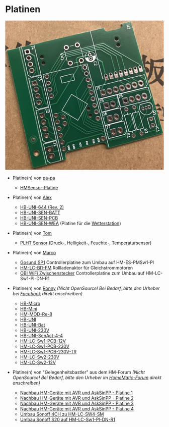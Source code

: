 # Platinen

![topimg](./images/Platinen_TOP.jpg)

- Platine(n) von [pa-pa](https://github.com/pa-pa) 
  - [HMSensor-Platine](https://github.com/pa-pa/HMSensor)

- Platine(n) von [Alex](https://github.com/alexreinert)
  - [HB-UNI-644 (Rev. 2)](https://github.com/alexreinert/PCB#hb-uni-644-rev-2) 
  - [HB-UNI-SEN-BATT](https://github.com/alexreinert/PCB#hb-uni-sen-batt) 
  - [HB-UNI-SEN-PCB](https://github.com/alexreinert/PCB#hb-uni-sen-pcb) 
  - [HB-UNI-SEN-WEA](https://github.com/alexreinert/PCB#hb-uni-sen-wea) (Platine für die [Wetterstation](https://github.com/jp112sdl/HB-UNI-Sen-WEA/tree/master))

- Platine(n) von [Tom](https://github.com/TomMajor)
  - [PLHT Sensor](https://github.com/TomMajor/AskSinPP_Examples/tree/master/PCB/Sensor_PLHT) (Druck-, Helligkeit-, Feuchte-, Temperatursensor)

- Platine(n) von [Marco](https://github.com/stan23)
  - [Gosund SP1](https://github.com/stan23/HM-ES-PMSw1-Pl_GosundSP1) Controllerplatine zum Umbau auf HM-ES-PMSw1-Pl
  - [HM-LC-Bl1-FM](https://github.com/stan23/HM-LC-Bl1-FM-DC) Rollladenaktor für Gleichstrommotoren
  - [OBI WiFi Zwischenstecker](https://github.com/stan23/HM-LC-Sw1-Pl-DN-R1_OBI) Controllerplatine zum Umbau auf HM-LC-Sw1-Pl-DN-R1
  
- Platine(n) von [Ronny](https://github.com/ronnythomas) _(Nicht OpenSource! Bei Bedarf, bitte den Urheber bei [Facebook](https://www.facebook.com/ronny.thomas.83) direkt anschreiben)_
  - [HB-Micro](https://github.com/ronnythomas/HB-Micro)
  - [HB-Mini](https://github.com/ronnythomas/HB-Mini)
  - [HM-MOD-Re-8](https://github.com/ronnythomas/HM-MOD-Re-8)
  - [HB-UNI](https://github.com/ronnythomas/HB-UNI)
  - [HB-UNI-Bat](https://github.com/ronnythomas/HB-UNI-Bat)
  - [HB-UNI-230V](https://github.com/ronnythomas/HB-UNI-230V)
  - [HB-UNI-SenAct-4-4](https://github.com/ronnythomas/HB-UNI-SenAct-4-4)
  - [HM-LC-Sw1-PCB-12V](https://github.com/ronnythomas/HM-LC-Sw1-PCB-12V)
  - [HM-LC-Sw1-PCB-230V](https://github.com/ronnythomas/HM-LC-Sw1-PCB-230V)
  - [HM-LC-Sw1-PCB-230V-TR](https://github.com/ronnythomas/HM-LC-Sw1-PCB-230V-TR)
  - [HM-LC-Sw2-230V](https://github.com/ronnythomas/HM-LC-Sw2-230V)
  - [HM-LC-Sw2-12V](https://github.com/ronnythomas/HM-LC-Sw2-12V)

- Platine(n) von "Gelegenheitsbastler" aus dem HM-Forum _(Nicht OpenSource! Bei Bedarf, bitte den Urheber im [HomeMatic-Forum](https://homematic-forum.de/forum/ucp.php?i=pm&mode=compose&u=20394) direkt anschreiben)_
  - [Nachbau HM-Geräte mit AVR und AskSinPP - Platine 1](https://homematic-forum.de/forum/viewtopic.php?f=76&t=43162)
  - [Nachbau HM-Geräte mit AVR und AskSinPP - Platine 2](https://homematic-forum.de/forum/viewtopic.php?f=76&t=43243)
  - [Nachbau HM-Geräte mit AVR und AskSinPP - Platine 3](https://homematic-forum.de/forum/viewtopic.php?f=76&t=43247)
  - [Nachbau HM-Geräte mit AVR und AskSinPP - Platine 4](https://homematic-forum.de/forum/viewtopic.php?f=76&t=43274)
  - [Umbau Sonoff 4CH zu HM-LC-SW4-SM](https://homematic-forum.de/forum/viewtopic.php?f=76&t=43718)
  - [Umbau Sonoff S20 auf HM-LC-Sw1-Pl-DN-R1](https://homematic-forum.de/forum/viewtopic.php?f=76&t=44258)
